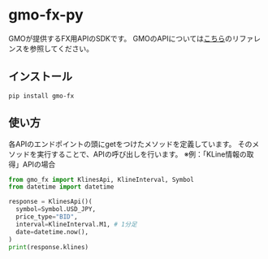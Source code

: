 # gmo-fx-py
GMOが提供するFX用APIのSDKです。
GMOのAPIについては[こちら](https://api.coin.z.com/fxdocs/)のリファレンスを参照してください。

## インストール
```shell
pip install gmo-fx
```

## 使い方
各APIのエンドポイントの頭にgetをつけたメソッドを定義しています。
そのメソッドを実行することで、APIの呼び出しを行います。
※例：「KLine情報の取得」APIの場合
```python
from gmo_fx import KlinesApi, KlineInterval, Symbol
from datetime import datetime

response = KlinesApi()(
  symbol=Symbol.USD_JPY,
  price_type="BID",
  interval=KlineInterval.M1, # 1分足
  date=datetime.now(),
)
print(response.klines)
```

